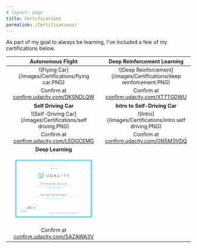 ```yaml
---
# layout: page
title: Certifications
permalink: /Certifications/
---
```


As part of my goal to always be learning, I've included a few of my certifications below.


<!-- ![Flying Car](/images/Certifications/flying car.PNG)
Confirm at <a>conﬁrm.udacity.com/DKSNDLW</a>

![Deep Reinforcement](/images/Certifications/DRL.PNG) -->
<!-- Format: ![Alt Text](url) -->


Autonomous Flight             |  Deep Reinforcement Learning
:-------------------------:|:-------------------------:
![Flying Car](/images/Certifications/flying car.PNG)  |  ![Deep Reinforcement](/images/Certifications/deep reinforcement.PNG)
Confirm at [conﬁrm.udacity.com/DKSNDLQW](https://conﬁrm.udacity.com/DKSNDLQW) | Confirm at [conﬁrm.udacity.com/XT7TGDWU](https://conﬁrm.udacity.com/XT7TGDWU)
<b>Self Driving Car</b>             |  <b>Intro to Self-Driving Car</b>
![Self-Driving Car](/images/Certifications/self driving.PNG)  |  ![Intro](/images/Certifications/intro self driving.PNG)
Confirm at [conﬁrm.udacity.com/LEDGCEMG](https://conﬁrm.udacity.com/LEDGCEMG) | Confirm at [conﬁrm.udacity.com/GN5M3VDQ](https://conﬁrm.udacity.com/GN5M3VDQ)
<b>Deep Learning</b> |
![Deep Learning](/images/Certifications/deepLearning.PNG)  |  
Confirm at [conﬁrm.udacity.com/5AZAWA3V](https://conﬁrm.udacity.com/5AZAWA3V) |
